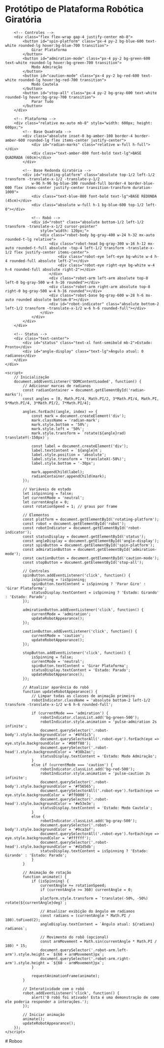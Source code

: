 <!DOCTYPE html>
<html lang="pt-BR">
<head>
    <meta charset="UTF-8">
    <meta name="viewport" content="width=device-width, initial-scale=1.0">
    <title>Protótipo de Robô Giratório</title>
    <script src="https://cdn.tailwindcss.com"></script>
    <style>
        @keyframes spin {
            from { transform: rotate(0deg); }
            to { transform: rotate(360deg); }
        }
        @keyframes pulse-admiration {
            0% { box-shadow: 0 0 5px #00ff00; }
            50% { box-shadow: 0 0 20px #00ff00, 0 0 30px #00ff00; }
            100% { box-shadow: 0 0 5px #00ff00; }
        }
        @keyframes pulse-caution {
            0% { box-shadow: 0 0 5px #ff0000; }
            50% { box-shadow: 0 0 20px #ff0000, 0 0 30px #ff0000; }
            100% { box-shadow: 0 0 5px #ff0000; }
        }
        .radian-mark {
            position: absolute;
            width: 2px;
            height: 20px;
            background: #000;
            transform-origin: bottom center;
        }
        .robot-arm {
            transition: all 0.5s ease;
        }
    </style>
</head>
<body class="bg-gray-100 min-h-screen flex flex-col items-center justify-center p-4">
    <div class="max-w-4xl w-full bg-white rounded-xl shadow-2xl p-6">
        <h1 class="text-3xl font-bold text-center mb-6">Protótipo de Plataforma Robótica Giratória</h1>
        
        <!-- Controles -->
        <div class="flex flex-wrap gap-4 justify-center mb-8">
            <button id="spin-platform" class="px-4 py-2 bg-blue-600 text-white rounded-lg hover:bg-blue-700 transition">
                Girar Plataforma
            </button>
            <button id="admiration-mode" class="px-4 py-2 bg-green-600 text-white rounded-lg hover:bg-green-700 transition">
                Modo Admiração
            </button>
            <button id="caution-mode" class="px-4 py-2 bg-red-600 text-white rounded-lg hover:bg-red-700 transition">
                Modo Cautela
            </button>
            <button id="stop-all" class="px-4 py-2 bg-gray-600 text-white rounded-lg hover:bg-gray-700 transition">
                Parar Tudo
            </button>
        </div>

        <!-- Plataforma -->
        <div class="relative mx-auto mb-8" style="width: 600px; height: 600px;">
            <!-- Base Quadrada -->
            <div class="absolute inset-0 bg-amber-100 border-4 border-amber-600 rounded-lg flex items-center justify-center">
                <div id="radian-marks" class="relative w-full h-full"></div>
                <div class="text-amber-800 font-bold text-lg">BASE QUADRADA (60cm)</div>
            </div>
            
            <!-- Base Redonda Giratória -->
            <div id="rotating-platform" class="absolute top-1/2 left-1/2 transform -translate-x-1/2 -translate-y-1/2 
                w-96 h-96 bg-blue-100 rounded-full border-4 border-blue-600 flex items-center justify-center transition-transform duration-1000">
                <div class="text-blue-800 font-bold text-lg">BASE REDONDA (45cm)</div>
                <div class="absolute w-full h-1 bg-blue-600 top-1/2 left-0"></div>
                
                <!-- Robô -->
                <div id="robot" class="absolute bottom-1/2 left-1/2 transform -translate-x-1/2 cursor-pointer"
                    style="width: 120px;">
                    <div class="robot-body bg-gray-400 w-24 h-32 mx-auto rounded-t-lg relative">
                        <div class="robot-head bg-gray-300 w-16 h-12 mx-auto rounded-t-full absolute -top-4 left-1/2 transform -translate-x-1/2 flex justify-center items-center">
                            <div class="robot-eye left-eye bg-white w-4 h-4 rounded-full absolute left-2"></div>
                            <div class="robot-eye right-eye bg-white w-4 h-4 rounded-full absolute right-2"></div>
                        </div>
                        <div class="robot-arm left-arm absolute top-8 left-0 bg-gray-500 w-4 h-16 rounded"></div>
                        <div class="robot-arm right-arm absolute top-8 right-0 bg-gray-500 w-4 h-16 rounded"></div>
                        <div class="robot-base bg-gray-600 w-28 h-6 mx-auto rounded absolute bottom-0"></div>
                        <div id="robot-indicator" class="absolute bottom-2 left-1/2 transform -translate-x-1/2 w-6 h-6 rounded-full"></div>
                    </div>
                </div>
            </div>
        </div>

        <!-- Status -->
        <div class="text-center">
            <div id="status" class="text-xl font-semibold mb-2">Estado: Pronto</div>
            <div id="angle-display" class="text-lg">Ângulo atual: 0 radianos</div>
        </div>
    </div>

    <script>
        // Inicialização
        document.addEventListener('DOMContentLoaded', function() {
            // Adicionar marcas de radianos
            const radianContainer = document.getElementById('radian-marks');
            const angles = [0, Math.PI/4, Math.PI/2, 3*Math.PI/4, Math.PI, 5*Math.PI/4, 3*Math.PI/2, 7*Math.PI/4];
            
            angles.forEach((angle, index) => {
                const mark = document.createElement('div');
                mark.className = 'radian-mark';
                mark.style.bottom = '50%';
                mark.style.left = '50%';
                mark.style.transform = `rotate(${angle}rad) translateY(-150px)`;
                
                const label = document.createElement('div');
                label.textContent = `${angle}π`;
                label.style.position = 'absolute';
                label.style.transform = 'translateX(-50%)';
                label.style.bottom = '-30px';
                
                mark.appendChild(label);
                radianContainer.appendChild(mark);
            });

            // Variáveis de estado
            let isSpinning = false;
            let currentMode = 'neutral';
            let currentAngle = 0;
            const rotationSpeed = 1; // graus por frame

            // Elementos
            const platform = document.getElementById('rotating-platform');
            const robot = document.getElementById('robot');
            const robotIndicator = document.getElementById('robot-indicator');
            const statusDisplay = document.getElementById('status');
            const angleDisplay = document.getElementById('angle-display');
            const spinButton = document.getElementById('spin-platform');
            const admirationButton = document.getElementById('admiration-mode');
            const cautionButton = document.getElementById('caution-mode');
            const stopButton = document.getElementById('stop-all');

            // Controles
            spinButton.addEventListener('click', function() {
                isSpinning = !isSpinning;
                spinButton.textContent = isSpinning ? 'Parar Giro' : 'Girar Plataforma';
                statusDisplay.textContent = isSpinning ? 'Estado: Girando' : 'Estado: Parado';
            });

            admirationButton.addEventListener('click', function() {
                currentMode = 'admiration';
                updateRobotAppearance();
            });

            cautionButton.addEventListener('click', function() {
                currentMode = 'caution';
                updateRobotAppearance();
            });

            stopButton.addEventListener('click', function() {
                isSpinning = false;
                currentMode = 'neutral';
                spinButton.textContent = 'Girar Plataforma';
                statusDisplay.textContent = 'Estado: Parado';
                updateRobotAppearance();
            });

            // Atualizar aparência do robô
            function updateRobotAppearance() {
                // Limpar todas as classes de animação primeiro
                robotIndicator.className = 'absolute bottom-2 left-1/2 transform -translate-x-1/2 w-6 h-6 rounded-full';
                
                if (currentMode === 'admiration') {
                    robotIndicator.classList.add('bg-green-500');
                    robotIndicator.style.animation = 'pulse-admiration 2s infinite';
                    document.querySelector('.robot-body').style.backgroundColor = '#4fd1c5';
                    document.querySelectorAll('.robot-eye').forEach(eye => eye.style.backgroundColor = '#00ff88');
                    document.querySelector('.robot-head').style.backgroundColor = '#38b2ac';
                    statusDisplay.textContent = 'Estado: Modo Admiração';
                } 
                else if (currentMode === 'caution') {
                    robotIndicator.classList.add('bg-red-500');
                    robotIndicator.style.animation = 'pulse-caution 2s infinite';
                    document.querySelector('.robot-body').style.backgroundColor = '#f56565';
                    document.querySelectorAll('.robot-eye').forEach(eye => eye.style.backgroundColor = '#ff0000');
                    document.querySelector('.robot-head').style.backgroundColor = '#e53e3e';
                    statusDisplay.textContent = 'Estado: Modo Cautela';
                } 
                else {
                    robotIndicator.classList.add('bg-gray-500');
                    document.querySelector('.robot-body').style.backgroundColor = '#9ca3af';
                    document.querySelectorAll('.robot-eye').forEach(eye => eye.style.backgroundColor = '#ffffff');
                    document.querySelector('.robot-head').style.backgroundColor = '#d1d5db';
                    statusDisplay.textContent = isSpinning ? 'Estado: Girando' : 'Estado: Parado';
                }
            }

            // Animação de rotação
            function animate() {
                if (isSpinning) {
                    currentAngle += rotationSpeed;
                    if (currentAngle >= 360) currentAngle = 0;
                    
                    platform.style.transform = `translate(-50%, -50%) rotate(${currentAngle}deg)`;
                    
                    // Atualizar exibição do ângulo em radianos
                    const radians = (currentAngle * Math.PI / 180).toFixed(2);
                    angleDisplay.textContent = `Ângulo atual: ${radians} radianos`;
                    
                    // Movimento do robô (opcional)
                    const armMovement = Math.sin(currentAngle * Math.PI / 180) * 15;
                    document.querySelector('.robot-arm.left-arm').style.height = `${60 + armMovement}px`;
                    document.querySelector('.robot-arm.right-arm').style.height = `${60 - armMovement}px`;
                }
                
                requestAnimationFrame(animate);
            }

            // Interatividade com o robô
            robot.addEventListener('click', function() {
                alert('O robô foi ativado! Esta é uma demonstração de como ele poderia responder a interações.');
            });

            // Iniciar animação
            animate();
            updateRobotAppearance();
        });
    </script>
</body>
</html>
# Roboo
